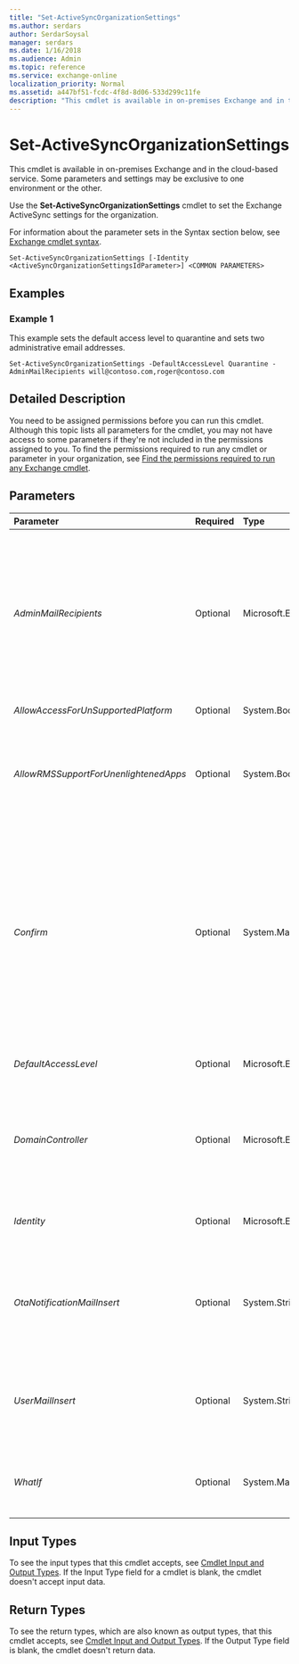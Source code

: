 ```yaml
---
title: "Set-ActiveSyncOrganizationSettings"
ms.author: serdars
author: SerdarSoysal
manager: serdars
ms.date: 1/16/2018
ms.audience: Admin
ms.topic: reference
ms.service: exchange-online
localization_priority: Normal
ms.assetid: a447bf51-fcdc-4f8d-8d06-533d299c11fe
description: "This cmdlet is available in on-premises Exchange and in the cloud-based service. Some parameters and settings may be exclusive to one environment or the other."
---
```


# Set-ActiveSyncOrganizationSettings

This cmdlet is available in on-premises Exchange and in the cloud-based service. Some parameters and settings may be exclusive to one environment or the other. 
  
Use the **Set-ActiveSyncOrganizationSettings** cmdlet to set the Exchange ActiveSync settings for the organization.
  
For information about the parameter sets in the Syntax section below, see [Exchange cmdlet syntax](https://technet.microsoft.com/library/bb123552.aspx). 
  
```
Set-ActiveSyncOrganizationSettings [-Identity <ActiveSyncOrganizationSettingsIdParameter>] <COMMON PARAMETERS>

```

## Examples
<a name="Examples"> </a>

### Example 1

This example sets the default access level to quarantine and sets two administrative email addresses.
  
```
Set-ActiveSyncOrganizationSettings -DefaultAccessLevel Quarantine -AdminMailRecipients will@contoso.com,roger@contoso.com
```

## Detailed Description
<a name="DetailedDescription"> </a>

You need to be assigned permissions before you can run this cmdlet. Although this topic lists all parameters for the cmdlet, you may not have access to some parameters if they're not included in the permissions assigned to you. To find the permissions required to run any cmdlet or parameter in your organization, see [Find the permissions required to run any Exchange cmdlet](https://technet.microsoft.com/library/mt432940.aspx).
  
## Parameters
<a name="DetailedDescription"> </a>

|**Parameter**|**Required**|**Type**|**Description**|
|:-----|:-----|:-----|:-----|
| _AdminMailRecipients_ <br/> |Optional  <br/> |Microsoft.Exchange.Data.MultiValuedProperty  <br/> |The  _AdminMailRecipients_ parameter specifies the email addresses of the administrators for reporting purposes. <br/> To enter multiple values and overwrite any existing entries, use the following syntax:  `<value1>,<value2>...`. If the values contain spaces or otherwise require quotation marks, you need to use the following syntax:  `"<value1>","<value2>"...`.  <br/> To add or remove one or more values without affecting any existing entries, use the following syntax:  `@{Add="<value1>","<value2>"...; Remove="<value1>","<value2>"...}`.  <br/> |
| _AllowAccessForUnSupportedPlatform_ <br/> |Optional  <br/> |System.Boolean  <br/> |This parameter is reserved for internal Microsoft use.  <br/> |
| _AllowRMSSupportForUnenlightenedApps_ <br/> |Optional  <br/> |System.Boolean  <br/> | The _AllowRMSSupportForUnenlightenedApps_ parameter specifies whether to allow Rights Management Services (RMS) protected messages for ActiveSync clients that don't support RMS. Valid values are: <br/>  `$true` <br/>  `$false` (This is the default value) <br/> |
| _Confirm_ <br/> |Optional  <br/> |System.Management.Automation.SwitchParameter  <br/> | The _Confirm_ switch specifies whether to show or hide the confirmation prompt. How this switch affects the cmdlet depends on if the cmdlet requires confirmation before proceeding. <br/>  Destructive cmdlets (for example, **Remove-\*** cmdlets) have a built-in pause that forces you to acknowledge the command before proceeding. For these cmdlets, you can skip the confirmation prompt by using this exact syntax: `-Confirm:$false`.  <br/>  Most other cmdlets (for example, **New-\*** and **Set-\*** cmdlets) don't have a built-in pause. For these cmdlets, specifying the _Confirm_ switch without a value introduces a pause that forces you acknowledge the command before proceeding. <br/> |
| _DefaultAccessLevel_ <br/> |Optional  <br/> |Microsoft.Exchange.Data.Directory.SystemConfiguration.DeviceAccessLevel  <br/> |The  _DefaultAccessLevel_ parameter specifies the access level for new devices. Valid values are `Allow,` `Block` or `Quarantine`. The default value is  `Allow`.  <br/> |
| _DomainController_ <br/> |Optional  <br/> |Microsoft.Exchange.Data.Fqdn  <br/> |This parameter is available only in on-premises Exchange.  <br/> The  _DomainController_ parameter specifies the domain controller that's used by this cmdlet to read data from or write data to Active Directory. You identify the domain controller by its fully qualified domain name (FQDN). For example, `dc01.contoso.com`.  <br/> |
| _Identity_ <br/> |Optional  <br/> |Microsoft.Exchange.Configuration.Tasks.ActiveSyncOrganizationSettingsIdParameter  <br/> |The  _Identity_ parameter specifies the ActiveSync organization settings object that you want to modify. The default name of this object is `Mobile Mailbox Settings`.  <br/> |
| _OtaNotificationMailInsert_ <br/> |Optional  <br/> |System.String  <br/> |The  _OtaNotificationMailInsert_ parameter specifies thetext to include in an email message that's sent to users who need to update their older devices to use the new Exchange ActiveSync features in Microsoft Exchange. <br/> The maximum length is 256 characters. If the value contains spaces, enclose the value in quotation marks (").  <br/> |
| _UserMailInsert_ <br/> |Optional  <br/> |System.String  <br/> |The  _UserMailInsert_ parameter specifies an informational footer that's added to the email message sent to users when their mobile device isn't synchronized because the device is quarantined. <br/> The maximum length is 256 characters. If the value contains spaces, enclose the value in quotation marks (").  <br/> |
| _WhatIf_ <br/> |Optional  <br/> |System.Management.Automation.SwitchParameter  <br/> |The  _WhatIf_ switch simulates the actions of the command. You can use this switch to view the changes that would occur without actually applying those changes. You don't need to specify a value with this switch. <br/> |
   
## Input Types
<a name="InputTypes"> </a>

To see the input types that this cmdlet accepts, see [Cmdlet Input and Output Types](http://go.microsoft.com/fwlink/p/?linkId=616387). If the Input Type field for a cmdlet is blank, the cmdlet doesn't accept input data. 
  
## Return Types
<a name="ReturnTypes"> </a>

To see the return types, which are also known as output types, that this cmdlet accepts, see [Cmdlet Input and Output Types](http://go.microsoft.com/fwlink/p/?linkId=616387). If the Output Type field is blank, the cmdlet doesn't return data. 
  

